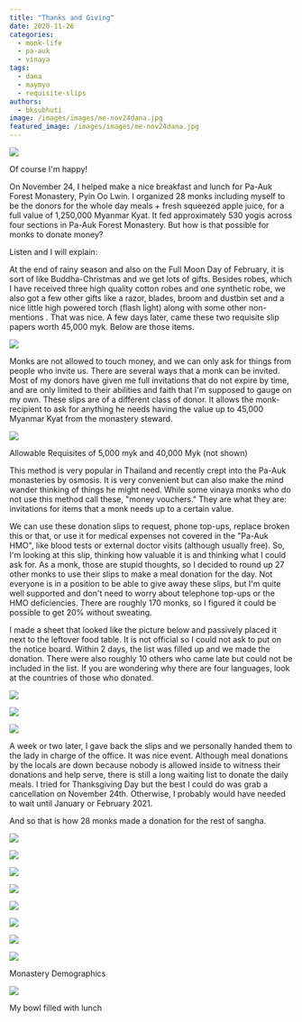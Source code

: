 ```yaml
---
title: "Thanks and Giving"
date: 2020-11-26
categories: 
  - monk-life
  - pa-auk
  - vinaya
tags: 
  - dana
  - maymyo
  - requisite-slips
authors: 
  - bksubhuti
image: /images/images/me-nov24dana.jpg
featured_image: /images/images/me-nov24dana.jpg
---
```


![](/images/me-nov24dana-1024x768.jpg)

Of course I'm happy!

On November 24, I helped make a nice breakfast and lunch for Pa-Auk Forest Monastery, Pyin Oo Lwin. I organized 28 monks including myself to be the donors for the whole day meals + fresh squeezed apple juice, for a full value of 1,250,000 Myanmar Kyat. It fed approximately 530 yogis across four sections in Pa-Auk Forest Monastery. But how is that possible for monks to donate money?

Listen and I will explain:

At the end of rainy season and also on the Full Moon Day of February, it is sort of like Buddha-Christmas and we get lots of gifts. Besides robes, which I have received three high quality cotton robes and one synthetic robe, we also got a few other gifts like a razor, blades, broom and dustbin set and a nice little high powered torch (flash light) along with some other non-mentions . That was nice. A few days later, came these two requisite slip papers worth 45,000 myk. Below are those items.

![](/images/kathina2020.jpg)

Monks are not allowed to touch money, and we can only ask for things from people who invite us. There are several ways that a monk can be invited. Most of my donors have given me full invitations that do not expire by time, and are only limited to their abilities and faith that I'm supposed to gauge on my own. These slips are of a different class of donor. It allows the monk-recipient to ask for anything he needs having the value up to 45,000 Myanmar Kyat from the monastery steward.

![](/images/slip-close-up.jpg)

Allowable Requisites of 5,000 myk and 40,000 Myk (not shown)

This method is very popular in Thailand and recently crept into the Pa-Auk monasteries by osmosis. It is very convenient but can also make the mind wander thinking of things he might need. While some vinaya monks who do not use this method call these, "money vouchers." They are what they are: invitations for items that a monk needs up to a certain value.

We can use these donation slips to request, phone top-ups, replace broken this or that, or use it for medical expenses not covered in the "Pa-Auk HMO", like blood tests or external doctor visits (although usually free). So, I'm looking at this slip, thinking how valuable it is and thinking what I could ask for. As a monk, those are stupid thoughts, so I decided to round up 27 other monks to use their slips to make a meal donation for the day. Not everyone is in a position to be able to give away these slips, but I'm quite well supported and don't need to worry about telephone top-ups or the HMO deficiencies. There are roughly 170 monks, so I figured it could be possible to get 20% without sweating.

I made a sheet that looked like the picture below and passively placed it next to the leftover food table. It is not official so I could not ask to put on the notice board. Within 2 days, the list was filled up and we made the donation. There were also roughly 10 others who came late but could not be included in the list. If you are wondering why there are four languages, look at the countries of those who donated.

![](/images/dana-notice-1.png)

![](/images/namelist-768x1024.jpg)

![](/images/slips-519x1024.jpg)

A week or two later, I gave back the slips and we personally handed them to the lady in charge of the office. It was nice event. Although meal donations by the locals are down because nobody is allowed inside to witness their donations and help serve, there is still a long waiting list to donate the daily meals. I tried for Thanksgiving Day but the best I could do was grab a cancellation on November 24th. Otherwise, I probably would have needed to wait until January or February 2021.

And so that is how 28 monks made a donation for the rest of sangha.

![](/images/food1-nov24.jpg)

![](/images/food2-nov24.jpg)

![](/images/food4-nov24.jpg)

![](/images/food3-monks-nov24.jpg)

![](/images/food5-nov24.jpg)

![](/images/food6-nov24.jpg)

![](/images/food7-nov24.jpg)

![](/images/MealTotals-1024x768.jpg)

Monastery Demographics

![](/images/mybowl-nov24-1-1024x768.jpg)

My bowl filled with lunch